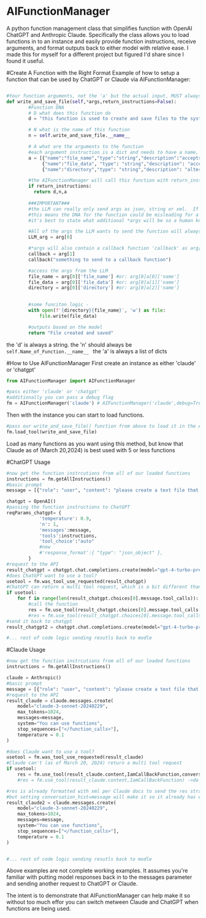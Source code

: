 # AIFunctionManager
A python function management class that simplifies function with OpenAI ChatGPT and Anthropic Claude.  Specifically the class allows you to load functions in to an instance and easily provide function instructions, receive arguments, and format outputs back to either model with relative ease.  I made this for myself for a different project but figured I'd share since I found it useful.

#Create A Function with the Right Format
Example of how to setup a function that can be used by ChatGPT or Claude via AIFunctionManager:
```python

#Your function arguments, not the 'a' but the actual input, MUST always be in the form Name_of_Function(self,*args,return_instructions=False).
def write_and_save_file(self,*args,return_instructions=False):
        #Function DNA
        # D what does this function do
        d = "this function is used to create and save files to the system"

        # N what is the name of this function
        n = self.write_and_save_file.__name__

        # A what are the arguments to the function
        #each argument instruction is a dict and needs to have a name, type, description and if it's a required argument
        a = [{"name":"file_name","type":"string","description":"accepts a string input to be used as the file name.","required":True},
             {"name":"file_data", "type": "string","description": "accepts a string input that is either code or other file data","required":True},
             {"name":"directory","type": "string","description": "alternative directory location for file","required":False}]

        #the AIFunctionManager will call this function with return_instructions=True so that it knows how to inform the LLM how to use the function    
        if return_instructions:
          return d,n,a
        
        ###IMPORTANT###
        #the LLM can really only send args as json, string or xml.  If you want a callback or other specialized args they need to be injected ALONG with the call
        #this means the DNA for the function could be misleading for a HUMAN, specifically with callback functions in terms of a human reading the 'a' part.
        #it's best to state what additional *args will be so a human knows, in addition to the 'a' for the dna.

        #All of the args the LLM wants to send the function will always be contained in arg[0]
        LLM_arg = arg[0]

        #*args will also contain a callback function 'callback' as arg[1]
        callback = arg[1]
        callback("something to send to a callback function")

        #access the args from the LLM
        file_name = arg[0]['file_name'] #or: arg[0]a[0]['name']
        file_data = arg[0]['file_data'] #or: arg[0]a[1]['name']
        directory = arg[0]['directory'] #or: arg[0]a[2]['name']

        
        #some funciton logic - 
        with open(f'{directory}{file_name}', 'w') as file:
            file.write(file_data)

        #outputs based on the model
        return "File created and saved"
```
 the 'd' is always a string.
 the 'n' should always be ```self.Name_of_Function.__name__ ```
 the 'a' is always a list of dicts


#How to Use AIFunctionManager
First create an instance as either 'claude' or 'chatgpt'
```python
from AIFunctionManager import AIFunctionManager

#pass either 'claude' or 'chatgpt'
#additionally you can pass a debug flag
fm = AIFunctionManager('claude') # AIFunctionManager('claude',debug=True)
```
Then with the instance you can start to load functions.  

```python
#pass our write_and_save_file() function from above to load it in the AIFunctionManager
fm.load_tool(write_and_save_file)

```
Load as many functions as you want using this method, but know that Claude as of (March 20,2024) is best used with 5 or less functions

#ChatGPT Usage
```python
#now get the function instrcutions from all of our loaded functions
instructions = fm.getAllInstructions()
#basic prompt
message = [{"role": "user", "content": "please create a text file that says 'hello world' and save it."}]

chatgpt = OpenAI()
#passing the function instructions to ChatGPT
reqParams_chatgpt= {
            'temperature': 0.9,
            'n': 1,
            'messages':message,
            'tools':instructions,
            'tool_choice':"auto"
            #new
            #'response_format':{ "type": "json_object" },
        }
#request to the API
result_chatgpt = chatgpt.chat.completions.create(model="gpt-4-turbo-preview", **reqParams_chatgpt)
#does ChatGPT want to use a tool?
usetool = fm.was_tool_use_requested(result_chatgpt)
#ChatGPT can return a multi tool request, which is a bit different than Claude.
if usetool:
    for f in range(len(result_chatgpt.choices[0].message.tool_calls)):
        #call the function
        res = fm.use_tool(result_chatgpt.choices[0].message.tool_calls[f],conversation_hist=reqParams_chatgp['message'])
        #res = fm.use_tool(result_chatgpt.choices[0].message.tool_calls[f],IamCallBack)
#send it back to chatgpt
result_chatgpt2 = chatgpt.chat.completions.create(model="gpt-4-turbo-preview", **reqParams_chatgpt)

#... rest of code logic sending resutls back to modle 

```
#Claude Usage
```python
#now get the function instrcutions from all of our loaded functions
instructions = fm.getAllInstructions()

claude = Anthropic()
#basic prompt
message = [{"role": "user", "content": "please create a text file that says 'hello world' and save it."}]
#request to the API
result_claude = claude.messages.create(
    model="claude-3-sonnet-20240229", 
    max_tokens=1024,
    messages=message,
    system="You can use functions",
    stop_sequences=["</function_calls>"],
    temperature = 0.1
)

#does Claude want to use a tool?
usetool = fm.was_tool_use_requested(result_claude)
#Claude can't (as of March 20, 2024) return a multi tool request
if usetool:
    res = fm.use_tool(result_claude.content,IamCallBackFunction,conversation_hist=message)
    #res = fm.use_tool(result_claude.content,IamCallBackFunction) ->do this if you dont want auto formatting of response

#res is already formatted with xml per Claude docs to send the res straight back to claude
#but setting conversation_hist=message will make it so it already has everything needed to send the response back to claude
result_claude2 = claude.messages.create(
    model="claude-3-sonnet-20240229", 
    max_tokens=1024,
    messages=message,
    system="You can use functions",
    stop_sequences=["</function_calls>"],
    temperature = 0.1
)


#... rest of code logic sending resutls back to modle 

```
Above examples are not complete working examples.  It assumes you're familiar with putting model responses back in to the messages parameter and sending another request to ChatGPT or Claude.

The intent is to demonstrate that AIFunctionManager can help make it so without too much effor you can switch metween Claude and ChatGPT when functions are being used.